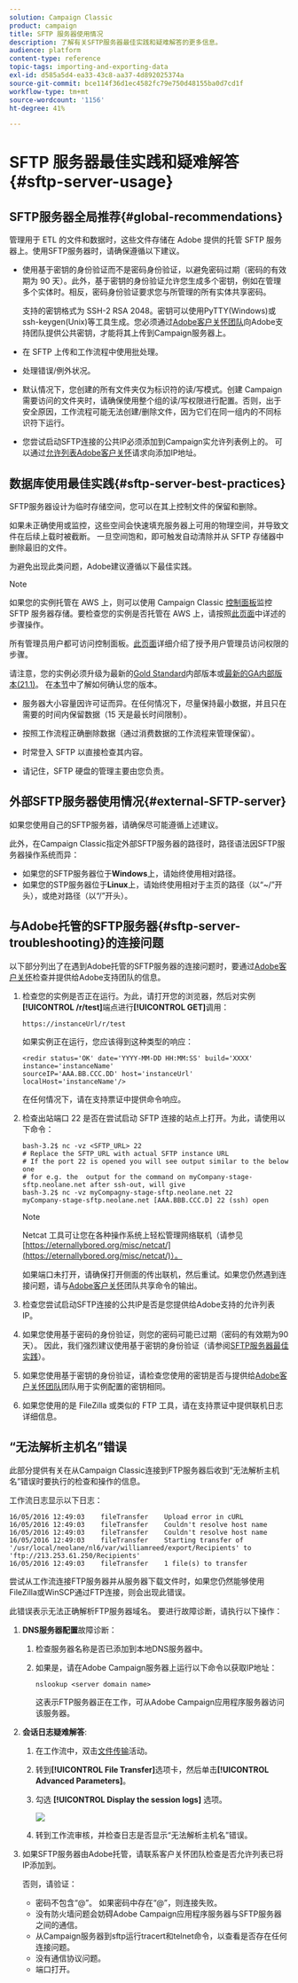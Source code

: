 ```yaml
---
solution: Campaign Classic
product: campaign
title: SFTP 服务器使用情况
description: 了解有关SFTP服务器最佳实践和疑难解答的更多信息。
audience: platform
content-type: reference
topic-tags: importing-and-exporting-data
exl-id: d585a5d4-ea33-43c8-aa37-4d892025374a
source-git-commit: bce114f36d1ec4582fc79e750d48155ba0d7cd1f
workflow-type: tm+mt
source-wordcount: '1156'
ht-degree: 41%

---
```


# SFTP 服务器最佳实践和疑难解答 {#sftp-server-usage}

## SFTP服务器全局推荐{#global-recommendations}

管理用于 ETL 的文件和数据时，这些文件存储在 Adobe 提供的托管 SFTP 服务器上。使用SFTP服务器时，请确保遵循以下建议。

* 使用基于密钥的身份验证而不是密码身份验证，以避免密码过期（密码的有效期为 90 天）。此外，基于密钥的身份验证允许您生成多个密钥，例如在管理多个实体时。相反，密码身份验证要求您与所管理的所有实体共享密码。

   支持的密钥格式为 SSH-2 RSA 2048。密钥可以使用PyTTY(Windows)或ssh-keygen(Unix)等工具生成。您必须通过[Adobe客户关怀团队](https://helpx.adobe.com/cn/enterprise/admin-guide.html/enterprise/using/support-for-experience-cloud.ug.html)向Adobe支持团队提供公共密钥，才能将其上传到Campaign服务器上。

* 在 SFTP 上传和工作流程中使用批处理。

* 处理错误/例外状况。

* 默认情况下，您创建的所有文件夹仅为标识符的读/写模式。创建 Campaign 需要访问的文件夹时，请确保使用整个组的读/写权限进行配置。否则，出于安全原因，工作流程可能无法创建/删除文件，因为它们在同一组内的不同标识符下运行。

* 您尝试启动SFTP连接的公共IP必须添加到Campaign实允许列表例上的。 可以通过[允许列表Adobe客户关怀](https://helpx.adobe.com/enterprise/admin-guide.html/enterprise/using/support-for-experience-cloud.ug.html)请求向添加IP地址。

## 数据库使用最佳实践{#sftp-server-best-practices}

SFTP服务器设计为临时存储空间，您可以在其上控制文件的保留和删除。

如果未正确使用或监控，这些空间会快速填充服务器上可用的物理空间，并导致文件在后续上载时被截断。 一旦空间饱和，即可触发自动清除并从 SFTP 存储器中删除最旧的文件。

为避免出现此类问题，Adobe建议遵循以下最佳实践。

>[!NOTE]
>
>如果您的实例托管在 AWS 上，则可以使用 Campaign Classic [控制面板](https://experienceleague.adobe.com/docs/control-panel/using/sftp-management/sftp-storage-management.html)监控 SFTP 服务器存储。要检查您的实例是否托管在 AWS 上，请按照[此页面](https://experienceleague.adobe.com/docs/control-panel/using/faq.html)中详述的步骤操作。
>
>所有管理员用户都可访问控制面板。[此页面](https://experienceleague.adobe.com/docs/control-panel/using/discover-control-panel/managing-permissions.html?lang=zh-Hans#discover-control-panel)详细介绍了授予用户管理员访问权限的步骤。
>
>请注意，您的实例必须升级为最新的[Gold Standard](../../rn/using/gs-overview.md)内部版本或[最新的GA内部版本(21.1)](../../rn/using/latest-release.md)。 在[本节](../../platform/using/launching-adobe-campaign.md#getting-your-campaign-version)中了解如何确认您的版本。

* 服务器大小容量因许可证而异。在任何情况下，尽量保持最小数据，并且只在需要的时间内保留数据（15 天是最长时间限制）。

* 按照工作流程正确删除数据（通过消费数据的工作流程来管理保留）。

* 时常登入 SFTP 以直接检查其内容。

* 请记住，SFTP 硬盘的管理主要由您负责。

## 外部SFTP服务器使用情况{#external-SFTP-server}

如果您使用自己的SFTP服务器，请确保尽可能遵循上述建议。

此外，在Campaign Classic指定外部SFTP服务器的路径时，路径语法因SFTP服务器操作系统而异：

* 如果您的SFTP服务器位于&#x200B;**Windows**&#x200B;上，请始终使用相对路径。
* 如果您的STP服务器位于&#x200B;**Linux**&#x200B;上，请始终使用相对于主页的路径（以“~/”开头），或绝对路径（以“/”开头）。

## 与Adobe托管的SFTP服务器{#sftp-server-troubleshooting}的连接问题

以下部分列出了在遇到Adobe托管的SFTP服务器的连接问题时，要通过[Adobe客户关怀](https://helpx.adobe.com/enterprise/admin-guide.html/enterprise/using/support-for-experience-cloud.ug.html)检查并提供给Adobe支持团队的信息。

1. 检查您的实例是否正在运行。为此，请打开您的浏览器，然后对实例&#x200B;**[!UICONTROL /r/test]**&#x200B;端点进行&#x200B;**[!UICONTROL GET]**&#x200B;调用：

   ```
   https://instanceUrl/r/test
   ```

   如果实例正在运行，您应该得到这种类型的响应：

   ```
   <redir status='OK' date='YYYY-MM-DD HH:MM:SS' build='XXXX' instance='instanceName'
   sourceIP='AAA.BB.CCC.DD' host='instanceUrl' localHost='instanceName'/>
   ```

   在任何情况下，请在支持票证中提供命令响应。

1. 检查出站端口 22 是否在尝试启动 SFTP 连接的站点上打开。为此，请使用以下命令：

   ```
   bash-3.2$ nc -vz <SFTP_URL> 22
   # Replace the SFTP_URL with actual SFTP instance URL
   # If the port 22 is opened you will see output similar to the below one
   # for e.g. the  output for the command on myCompany-stage-sftp.neolane.net after ssh-out, will give
   bash-3.2$ nc -vz myCompagny-stage-sftp.neolane.net 22
   myCompany-stage-sftp.neolane.net [AAA.BBB.CCC.D] 22 (ssh) open
   ```

   >[!NOTE]
   >
   >Netcat 工具可让您在各种操作系统上轻松管理网络联机（请参见 [https://eternallybored.org/misc/netcat/](https://eternallybored.org/misc/netcat/)）。

   如果端口未打开，请确保打开侧面的传出联机，然后重试。如果您仍然遇到连接问题，请与[Adobe客户关怀](https://helpx.adobe.com/enterprise/admin-guide.html/enterprise/using/support-for-experience-cloud.ug.html)团队共享命令的输出。

1. 检查您尝试启动SFTP连接的公共IP是否是您提供给Adobe支持的允许列表IP。
1. 如果您使用基于密码的身份验证，则您的密码可能已过期（密码的有效期为90天）。 因此，我们强烈建议使用基于密钥的身份验证（请参阅[SFTP服务器最佳实践](#sftp-server-best-practices)）。
1. 如果您使用基于密钥的身份验证，请检查您使用的密钥是否与提供给[Adobe客户关怀团队](https://helpx.adobe.com/enterprise/admin-guide.html/enterprise/using/support-for-experience-cloud.ug.html)团队用于实例配置的密钥相同。
1. 如果您使用的是 FileZilla 或类似的 FTP 工具，请在支持票证中提供联机日志详细信息。

## “无法解析主机名”错误

此部分提供有关在从Campaign Classic连接到FTP服务器后收到“无法解析主机名”错误时要执行的检查和操作的信息。

工作流日志显示以下日志：

```
16/05/2016 12:49:03    fileTransfer    Upload error in cURL
16/05/2016 12:49:03    fileTransfer    Couldn't resolve host name
16/05/2016 12:49:03    fileTransfer    Couldn't resolve host name
16/05/2016 12:49:03    fileTransfer    Starting transfer of '/usr/local/neolane/nl6/var/williamreed/export/Recipients' to 'ftp://213.253.61.250/Recipients'
16/05/2016 12:49:03    fileTransfer    1 file(s) to transfer
```

尝试从工作流连接FTP服务器并从服务器下载文件时，如果您仍然能够使用FileZilla或WinSCP通过FTP连接，则会出现此错误。

此错误表示无法正确解析FTP服务器域名。 要进行故障诊断，请执行以下操作：

1. **DNS服务器配置**&#x200B;故障诊断：

   1. 检查服务器名称是否已添加到本地DNS服务器中。
   1. 如果是，请在Adobe Campaign服务器上运行以下命令以获取IP地址：

      `nslookup <server domain name>`

      这表示FTP服务器正在工作，可从Adobe Campaign应用程序服务器访问该服务器。

1. **会话日志疑难解答**:

   1. 在工作流中，双击[文件传输](../../workflow/using/file-transfer.md)活动。
   1. 转到&#x200B;**[!UICONTROL File Transfer]**&#x200B;选项卡，然后单击&#x200B;**[!UICONTROL Advanced Parameters]**。
   1. 勾选 **[!UICONTROL Display the session logs]** 选项。

      ![](assets/sftp-error-display-logs.png)

   1. 转到工作流审核，并检查日志是否显示“无法解析主机名”错误。

1. 如果SFTP服务器由Adobe托管，请联系客户关怀团队检查是否允许列表已将IP添加到。

   否则，请验证：

   * 密码不包含“@”。 如果密码中存在“@”，则连接失败。
   * 没有防火墙问题会妨碍Adobe Campaign应用程序服务器与SFTP服务器之间的通信。
   * 从Campaign服务器到sftp运行tracert和telnet命令，以查看是否存在任何连接问题。
   * 没有通信协议问题。
   * 端口打开。
